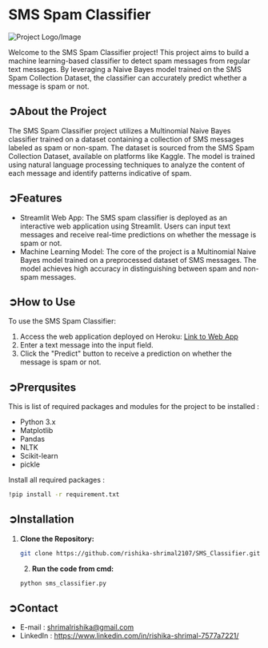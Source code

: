 # SMS Spam Classifier
![Project Logo/Image](https://res.cloudinary.com/doiha6vxv/image/upload/v1681234124/Spam_Classifier_34e60e2f65_d871a749a4.png)

Welcome to the SMS Spam Classifier project! This project aims to build a machine learning-based classifier to detect spam messages from regular text messages. By leveraging a Naive Bayes model trained on the SMS Spam Collection Dataset, the classifier can accurately predict whether a message is spam or not.

## ➲About the Project

The SMS Spam Classifier project utilizes a Multinomial Naive Bayes classifier trained on a dataset containing a collection of SMS messages labeled as spam or non-spam. The dataset is sourced from the SMS Spam Collection Dataset, available on platforms like Kaggle. The model is trained using natural language processing techniques to analyze the content of each message and identify patterns indicative of spam.

## ➲Features

- Streamlit Web App: The SMS spam classifier is deployed as an interactive web application using Streamlit. Users can input text messages and receive real-time predictions on whether the message is spam or not.
- Machine Learning Model: The core of the project is a Multinomial Naive Bayes model trained on a preprocessed dataset of SMS messages. The model achieves high accuracy in distinguishing between spam and non-spam messages.

## ➲How to Use

To use the SMS Spam Classifier:
1. Access the web application deployed on Heroku: [Link to Web App](#)
2. Enter a text message into the input field.
3. Click the "Predict" button to receive a prediction on whether the message is spam or not.

## ➲Prerqusites

This is list of required packages and modules for the project to be installed :

- Python 3.x
- Matplotlib
- Pandas 
- NLTK
- Scikit-learn
- pickle

Install all required packages :
```bash
!pip install -r requirement.txt
```

## ➲Installation


1. **Clone the Repository:**
   ```bash
   git clone https://github.com/rishika-shrimal2107/SMS_Classifier.git
   ```

   2. **Run the code from cmd:**
   ```bash
   python sms_classifier.py
   ```

## ➲Contact    
- E-mail   : [shrimalrishika@gmail.com](mailto:shrimalrishika@gmail.com)
- LinkedIn : https://www.linkedin.com/in/rishika-shrimal-7577a7221/
